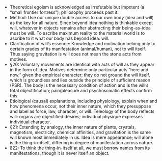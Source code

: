 - Theoretical egoism is acknowledged as irrefutable but impotent (a “small frontier fortress”); philosophy proceeds past it.
- Method: Use our unique double access to our own body (idea and will) as the key for all nature. Since beyond idea nothing is thinkable except will, whatever in objects remains after abstracting their being-as-idea must be will. To ascribe maximum reality to the material world is to ascribe to it what our body has beyond idea: will.
- Clarification of will’s essence: Knowledge and motivation belong only to certain grades of its manifestation (animal/human), not to will itself. Thus saying gravitation is will does not mean the stone acts from motives.
- §20: Voluntary movements are identical with acts of will as they appear in the form of idea. Motives determine only particular acts “here and now,” given the empirical character; they do not ground the will itself, which is groundless and lies outside the principle of sufficient reason (PSR). The body is the necessary condition of action and is the will’s total objectification; pain/pleasure and psychosomatic effects confirm this.
- Etiological (causal) explanations, including physiology, explain when and how phenomena occur, not their inner nature, which they presuppose and label as force, law, character, or will. Teleology of the body reflects will: organs are objectified desires; individual physique expresses individual character.
- §21: Extending by analogy, the inner nature of plants, crystals, magnetism, electricity, chemical affinities, and gravitation is the same will known most immediately in us. Idea is mere appearance; will alone is the thing-in-itself, differing in degree of manifestation across nature.
- §22: To think the thing-in-itself at all, we must borrow names from its manifestations, though it is never itself an object.